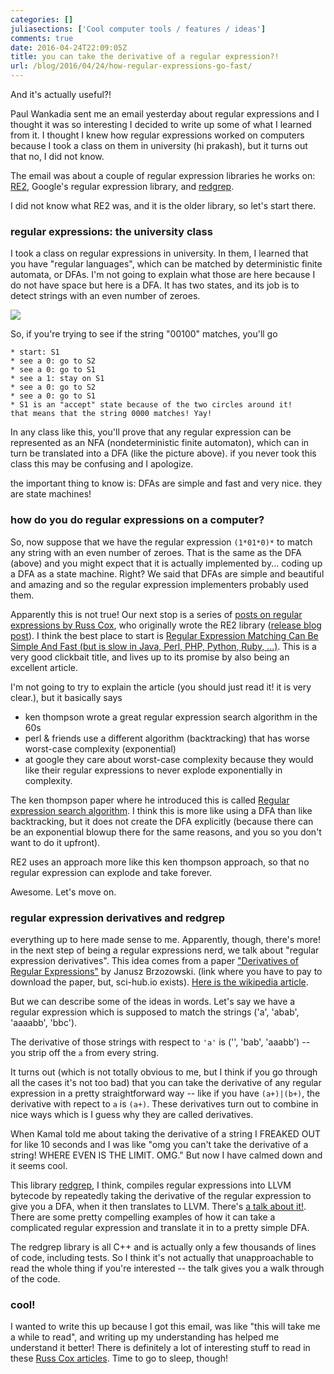 ```yaml
---
categories: []
juliasections: ['Cool computer tools / features / ideas']
comments: true
date: 2016-04-24T22:09:05Z
title: you can take the derivative of a regular expression?!
url: /blog/2016/04/24/how-regular-expressions-go-fast/
---
```


And it's actually useful?!

Paul Wankadia sent me an email yesterday about regular expressions and I thought it was so interesting I decided to write up some of what I learned from it. I thought I knew how regular expressions worked on computers because I took a class on them in university (hi prakash), but it turns out that no, I did not know.

The email was about a couple of regular expression libraries he works on: [RE2](https://github.com/google/re2), Google's regular expression library, and [redgrep](https://github.com/google/redgrep).

I did not know what RE2 was, and it is the older library, so let's start there.

### regular expressions: the university class

I took a class on regular expressions in university. In them, I learned that you have "regular languages", which can be matched by deterministic finite automata, or DFAs. I'm not going to explain what those are here because I do not have space but here is a DFA. It has two states, and its job is to detect strings with an even number of zeroes.

<img src="/images/dfa.png">

So, if you're trying to see if the string "00100" matches, you'll go

```
* start: S1
* see a 0: go to S2
* see a 0: go to S1
* see a 1: stay on S1
* see a 0: go to S2
* see a 0: go to S1
* S1 is an "accept" state because of the two circles around it!
that means that the string 0000 matches! Yay!
```

In any class like this, you'll prove that any regular expression can be represented as an NFA (nondeterministic finite automaton), which can in turn be translated into a DFA (like the picture above). if you never took this class this may be confusing and I apologize.

the important thing to know is: DFAs are simple and fast and very nice. they are state machines!

### how do you do regular expressions on a computer?

So, now suppose that we have the regular expression `(1*01*0)*` to match any string with an even number of zeroes. That is the same as the DFA (above) and you might expect that it is actually implemented by... coding up a DFA as a state machine. Right? We said that DFAs are simple and beautiful and amazing and so the regular expression implementers probably used them.

Apparently this is not true! Our next stop is a series of [posts on regular expressions by Russ Cox](https://swtch.com/~rsc/regexp/), who originally wrote the RE2 library ([release blog post](http://google-opensource.blogspot.ca/2010/03/re2-principled-approach-to-regular.html)). I think the best place to start is [Regular Expression Matching Can Be Simple And Fast (but is slow in Java, Perl, PHP, Python, Ruby, ...)](https://swtch.com/~rsc/regexp/regexp1.html). This is a very good clickbait title, and lives up to its promise by also being an excellent article.

I'm not going to try to explain the article (you should just read it! it is very clear.), but it basically says

* ken thompson wrote a great regular expression search algorithm in the 60s
* perl & friends use a different algorithm (backtracking) that has worse worst-case complexity (exponential)
* at google they care about worst-case complexity because they would like their regular expressions to never explode exponentially in complexity.

The ken thompson paper where he introduced this is called [Regular expression search algorithm](http://www.fing.edu.uy/inco/cursos/intropln/material/p419-thompson.pdf). I think this is more like using a DFA than like backtracking, but it does not create the DFA explicitly (because there can be an exponential blowup there for the same reasons, and you so you don't want to do it upfront).

RE2 uses an approach more like this ken thompson approach, so that no regular expression can explode and take forever.

Awesome. Let's move on.

### regular expression derivatives and redgrep

everything up to here made sense to me. Apparently, though, there's more! in the next step of being a regular expressions nerd, we talk about "regular expression derivatives". This idea comes from a paper ["Derivatives of Regular Expressions"](http://dl.acm.org/citation.cfm?id=321249) by Janusz Brzozowski. (link where you have to pay to download the paper, but, sci-hub.io exists). [Here is the wikipedia article](https://en.wikipedia.org/wiki/Brzozowski_derivative).

But we can describe some of the ideas in words. Let's say we have a regular expression which is supposed to match the strings ('a', 'abab', 'aaaabb', 'bbc').

The derivative of those strings with respect to `'a'` is ('', 'bab', 'aaabb') -- you strip off the `a` from every string.

It turns out (which is not totally obvious to me, but I think if you go through all the cases it's not too bad) that you can take the derivative of any regular expression in a pretty straightforward way -- like if you have `(a+)|(b+)`, the derivative with repect to `a` is `(a+)`. These derivatives turn out to combine in nice ways which is I guess why they are called derivatives.

When Kamal told me about taking the derivative of a string I FREAKED OUT for like 10 seconds and I was like "omg you can't take the derivative of a string! WHERE EVEN IS THE LIMIT. OMG." But now I have calmed down and it seems cool.

This library [redgrep](https://github.com/google/redgrep), I think, compiles regular expressions into LLVM bytecode by repeatedly taking the derivative of the regular expression to give you a DFA, when it then translates to LLVM. There's [a talk about it!](https://www.youtube.com/watch?v=CMhqlRBfVX4&feature=youtu.be). There are some pretty compelling examples of how it can take a complicated regular expression and translate it in to a pretty simple DFA.

The redgrep library is all C++ and is actually only a few thousands of lines of code, including tests. So I think it's not actually that unapproachable to read the whole thing if you're interested -- the talk gives you a walk through of the code.

### cool!

I wanted to write this up because I got this email, was like "this will take me a while to read", and writing up my understanding has helped me understand it better! There is definitely a lot of interesting stuff to read in these [Russ Cox articles](https://swtch.com/~rsc/regexp/). Time to go to sleep, though!
